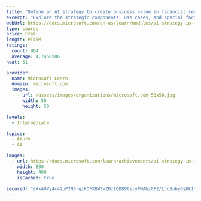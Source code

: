 ```yaml
---
title: "Define an AI strategy to create business value in financial services"
excerpt: "Explore the strategic components, use cases, and special factors of an AI strategy in financial services that creates business value, with INSEAD and Microsoft."
webUrl: https://docs.microsoft.com/en-us/learn/modules/ai-strategy-in-financial-services/
type: course
price: Free
length: PT45M
ratings:
  count: 964
  average: 4.7458506
heat: 51

provider:
  name: Microsoft Learn
  domain: microsoft.com
  images:
    - url: /assets/images/organizations/microsoft.com-50x50.jpg
      width: 50
      height: 50

levels:
  - Intermediate

topics:
  - Azure
  - AI

images:
  - url: https://docs.microsoft.com/learn/achievements/ai-strategy-in-financial-services-social.png
    width: 800
    height: 400
    isCached: true

secured: "sXkAUVy4c42uP2NSrqiKOFXBWSvZUzIQO89tslyPMAhi0F2/LJcSuhyGyUk1+3ULnX9PxChxGRGeatHWXdIoMiBEOFS1VaWZkZb0kIXnStXN+e0UfjrRG3spPWYGoU6H6v65e8IYSfIBnDAXff2145t7zgsiFE7Lx0IZ1mhjf3RKeDl9W5g4wPIWVVHpvGPMhfHae/3x1KzXSx3bqJNOPXfWIToyS1Z78Opifva+MAiBhs6/LdKlw0dph54wVRWznbLZOzfNTYH7whlZKm7mvX9F94a2v516KHaEwrHN9MCscKizx+8S7eOlK00QaJGru1VrnhlS56TC7yVWvhcRtMqRtK1BeEh2bp3FmRJo//nrIq/B1P9Nu6A/e2if0zCY1tvIge4xx/oBCs7EGDJu/boxRYc2Iv0aIWJTUbwYRio=;uKLGcoR16Or20fun2LqW4Q=="
---
```


